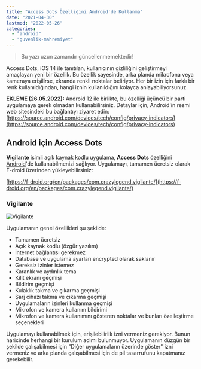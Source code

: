```yaml
---
title: "Access Dots Özelliğini Android'de Kullanma"
date: "2021-04-30"
lastmod: "2022-05-26"
categories: 
  - "android"
  - "guvenlik-mahremiyet"
---
```


> Bu yazı uzun zamandır güncellenmemektedir!

Access Dots, iOS 14 ile tanıtılan, kullanıcının gizliliğini geliştirmeyi amaçlayan yeni bir özellik. Bu özellik sayesinde, arka planda mikrofona veya kameraya erişilirse, ekranda renkli noktalar beliriyor. Her bir izin için farklı bir renk kullanıldığından, hangi iznin kullanıldığını kolayca anlayabiliyorsunuz.

**EKLEME (26.05.2022):** Android 12 ile birlikte, bu özelliği üçüncü bir parti uygulamaya gerek olmadan kullanabilirsiniz. Detaylar için, Android'in resmi web sitesindeki bu bağlantıyı ziyaret edin: [https://source.android.com/devices/tech/config/privacy-indicators](https://source.android.com/devices/tech/config/privacy-indicators)

## Android için Access Dots

**Vigilante** isimli açık kaynak kodlu uygulama, **Access Dots** özelliğini [Android](https://furuy.com/categories/android/)'de kullanabilmenizi sağlıyor. Uygulamayı, tamamen ücretsiz olarak F-droid üzerinden yükleyebilirsiniz:

[https://f-droid.org/en/packages/com.crazylegend.vigilante/](https://f-droid.org/en/packages/com.crazylegend.vigilante/)

### Vigilante

![Vigilante](/assets/img/vigilante.jpg)

Uygulamanın genel özellikleri şu şekilde:

- Tamamen ücretsiz
- Açık kaynak kodlu (özgür yazılım)
- İnternet bağlantısı gerekmez
- Database ve uygulama ayarları encrypted olarak saklanır
- Gereksiz izinler istemez
- Karanlık ve aydınlık tema
- Kilit ekranı geçmişi
- Bildirim geçmişi
- Kulaklık takma ve çıkarma geçmişi
- Şarj cihazı takma ve çıkarma geçmişi
- Uygulamaların izinleri kullanma geçmişi
- Mikrofon ve kamera kullanım bildirimi
- Mikrofon ve kamera kullanımını gösteren noktalar ve bunları özelleştirme seçenekleri

Uygulamayı kullanabilmek için, erişilebilirlik izni vermeniz gerekiyor. Bunun haricinde herhangi bir kurulum adımı bulunmuyor. Uygulamanın düzgün bir şekilde çalışabilmesi için "Diğer uygulamaların üzerinde göster" izni vermeniz ve arka planda çalışabilmesi için de pil tasarrufunu kapatmanız gerekebilir.
